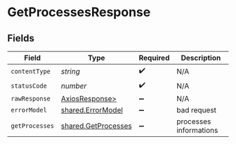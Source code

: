 # GetProcessesResponse


## Fields

| Field                                                      | Type                                                       | Required                                                   | Description                                                |
| ---------------------------------------------------------- | ---------------------------------------------------------- | ---------------------------------------------------------- | ---------------------------------------------------------- |
| `contentType`                                              | *string*                                                   | :heavy_check_mark:                                         | N/A                                                        |
| `statusCode`                                               | *number*                                                   | :heavy_check_mark:                                         | N/A                                                        |
| `rawResponse`                                              | [AxiosResponse>](https://axios-http.com/docs/res_schema)   | :heavy_minus_sign:                                         | N/A                                                        |
| `errorModel`                                               | [shared.ErrorModel](../../models/shared/errormodel.md)     | :heavy_minus_sign:                                         | bad request                                                |
| `getProcesses`                                             | [shared.GetProcesses](../../models/shared/getprocesses.md) | :heavy_minus_sign:                                         | processes informations                                     |